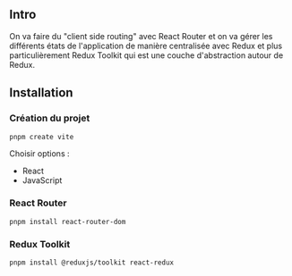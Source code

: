 ## Intro

On va faire du "client side routing" avec React Router et on va gérer les différents états de l'application de manière centralisée avec Redux et plus particulièrement Redux Toolkit qui est une couche d'abstraction autour de Redux.

## Installation

### Création du projet

```
pnpm create vite
```

Choisir options :
- React
- JavaScript

### React Router

```
pnpm install react-router-dom
```

### Redux Toolkit

```
pnpm install @reduxjs/toolkit react-redux
```

